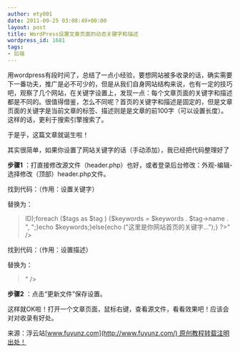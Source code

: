 ```yaml
---
author: ety001
date: 2011-09-25 03:08:49+00:00
layout: post
title: WordPress设置文章页面的动态关键字和描述
wordpress_id: 1681
tags:
- 后端
---
```


用wordpress有段时间了，总结了一点小经验，要想网站被多收录的话，确实需要下一番功夫，推广是必不可少的，但是从我们自身网站结构来说，也有一定的技巧吧，观察了几个网站，在关键字设置上，发现一点：每个文章页面的关键字和描述都是不同的。很值得借鉴，怎么不同呢？首页的关键字和描述是固定的，但是文章页面的关键字是当前文章的标签、描述则是是文章的前100字（可以设置长度）。这样的话，更利于搜索引擎搜索了。


于是乎，这篇文章就诞生啦！

其实很简单，如果你设置了网站关键字的话（手动添加），我已经把代码整理好了

**步骤1** ：打直接修改源文件（header.php）也好，或者登录后台修改：外观-编辑-选择修改（顶部）header.php文件。

找到代码：（作用：设置关键字）


<blockquote><meta name="keywords" content="这里是你网站首页的关键字..." /></blockquote>


替换为：


<blockquote><meta name="keywords" content="<?php if (is_single()){ $keywords = "";$tags = wp_get_post_tags($post->ID);foreach ($tags as $tag ) {$keywords = $keywords . $tag->name . ", ";}echo $keywords;}else{echo ("这里是你网站首页的关键字...");} ?>" /></blockquote>


找到代码：（作用：设置描述）


<blockquote><meta name="description" content="这里是你网站首页的描述..." /></blockquote>


替换为：


<blockquote><meta name="description" content="<?php if (is_single()){ echo mb_strimwidth(strip_tags(apply_filters('the_content', $post->post_content)), 0, 180,"");} else{echo ("这里是你网站首页的描述...");}?>" /></blockquote>


**步骤2** ：点击“更新文件”保存设置。

这样就OK啦！打开一个文章页面，鼠标右键，查看源文件，看看效果吧！应该会对对收录有好处。


来源：浮云站[www.fuyunz.com](http://www.fuyunz.com/) 原创教程转载注明出处！

